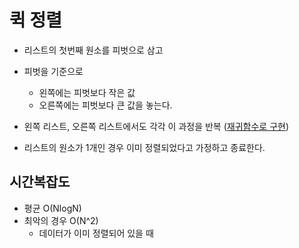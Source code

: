 # 퀵 정렬

- 리스트의 첫번째 원소를 피벗으로 삼고
- 피벗을 기준으로

  - 왼쪽에는 피벗보다 작은 값
  - 오른쪽에는 피벗보다 큰 값을 놓는다.

- 왼쪽 리스트, 오른쪽 리스트에서도 각각 이 과정을 반복 (<u>재귀함수로 구현</u>)

- 리스트의 원소가 1개인 경우 이미 정렬되었다고 가정하고 종료한다.

## 시간복잡도

- 평균 O(NlogN)
- 최악의 경우 O(N^2)
  - 데이터가 이미 정렬되어 있을 때
